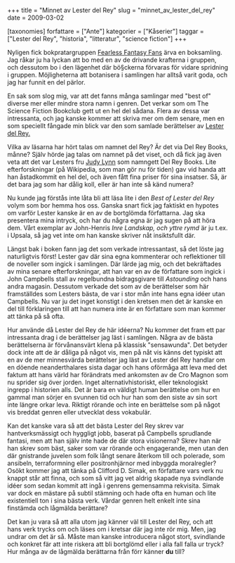 +++
title = "Minnet av Lester del Rey"
slug = "minnet_av_lester_del_rey"
date = 2009-03-02

[taxonomies]
forfattare = ["Ante"]
kategorier = ["Kåserier"]
taggar = ["Lester del Rey", "historia", "litteratur", "science fiction"]
+++

Nyligen fick bokpratargruppen [Fearless Fantasy
Fans](http://fearlessfantasy.wordpress.com) ärva en boksamling. Jag råkar ju
ha lyckan att bo med en av de drivande krafterna i gruppen, och dessutom bo i
den lägenhet där bö§ckerna förvaras för vidare spridning i gruppen.
Möjligheterna att botanisera i samlingen har alltså varit goda, och jag har
funnit en del pärlor.

En sak som slog mig, var att det fanns många samlingar med "best of" diverse
mer eller mindre stora namn i genren. Det verkar som om The Science Fiction
Bookclub gett ut en hel del sådana. Flera av dessa var intressanta, och jag
kanske kommer att skriva mer om dem senare, men en som speciellt fångade min
blick var den som samlade berättelser av [Lester del
Rey.](https://en.wikipedia.org/wiki/Lester_Del_Rey)

<!-- more -->

Vilka av läsarna har hört talas om namnet del Rey? Är det via Del Rey Books,
månne? Själv hörde jag talas om namnet på det viset, och då fick jag även
veta att det var Lesters fru [Judy
Lynn](https://en.wikipedia.org/wiki/Judy-Lynn_del_Rey) som namngett Del Rey
Books. Lite efterforskningar (på Wikipedia, som man gör nu för tiden) gav vid
handa att han åstadkommit en hel del, och även fått fina priser för sina
insatser. Så, är det bara jag som har dålig koll, eller är han inte så känd
numera?

Nu kunde jag förstås inte låta bli att läsa lite i den _Best of Lester del
Rey_ volym som bor hemma hos oss. Ganska snart fick jag faktiskt en
hypotes om varför Lester kanske är en av de bortglömda författarna. Jag ska
presentera mina intryck, och har du några egna är jag sugen på att höra dem.
Vårt exemplar av John-Henris _Inre Landskap, och yttre rymd_ är ju
t.ex. i Upsala, så jag vet inte om han kanske skriver nåt insiktsfullt där.

Längst bak i boken fann jag det som verkade intressantast, så det löste jag
naturligtvis först! Lester gav där sina egna kommenterar och reflektioner
till de noveller som ingick i samlingen. Där lärde jag mig, och det
bekräftades av mina senare efterforskningar, att han var en av de författare
som ingick i John Campbells stall av regelbundna bidragsgivare till
_Astounding_ och hans andra magasin. Dessutom verkade det som av de
berättelser som här framställdes som Lesters bästa, de var i stor mån inte
hans egna idéer utan Campbells. Nu var ju det inget konstigt i den kretsen
men det är kanske en del till förklaringen till att han numera inte är en
författare som man kommer att tänka på så ofta.

Hur använde då Lester del Rey de här idéerna? Nu kommer det fram ett par
intressanta drag i de berättelser jag läst i samlingen. Några av de bästa
berättelserna är förvånansvärt klena på klassisk "sensawunda". Det betyder
dock inte att de är dåliga på något vis, men på nåt vis känns det typiskt att
en av de mer minnesvärda berättelser jag läst av Lester del Rey handlar om en
döende neanderthalares sista dagar och hans oförmåga att leva med det faktum
att hans värld har förändrats med ankomsten av de Cro Magnon som nu sprider
sig över jorden. Inget alternativhistoriskt, eller teknologiskt ingrepp i
historien alls. Det är bara en väldigt human berättelse om hur en gammal man
sörjer en svunnen tid och hur han som den siste av sin sort inte längre orkar
leva. Riktigt rörande och inte en berättelse som på något vis breddat genren
eller utvecklat dess vokabulär.

Kan det kanske vara så att det bästa Lester del Rey skrev var
hantverksmässigt och hyggligt jobb, baserat på Campbells sprudlande fantasi,
men att han själv inte hade de där stora visionerna? Skrev han när han skrev
som bäst, saker som var rörande och engagerande, men utan den där gnistrande
juvelen som folk långt senare återkom till och polerade, som ansibeln,
terraformning eller positronhjärnor med inbyggda moralregler? Osökt kommer
jag att tänka på Clifford D. Simak, en författare vars verk nu knappt står
att finna, och som så vitt jag vet aldrig skapade nya svindlande idéer som
sedan kommit att ingå i genrens gemensamma rekvisita. Simak var dock en
mästare på subtil stämning och hade ofta en human och lite existentiell ton i
sina bästa verk. Vårdar genren helt enkelt inte sina finstämda och lågmälda
berättare?

Det kan ju vara så att alla utom jag känner väl till Lester del Rey, och att
hans verk trycks om och läses om i kretsar där jag inte rör mig. Men, jag
undrar om det är så. Måste man kanske introducera något stort, svindlande och
konkret fär att inte riskera att bli bortglömd eller i alla fall falla ur
tryck? Hur många av de lågmälda berättarna från förr känner **du** till?
